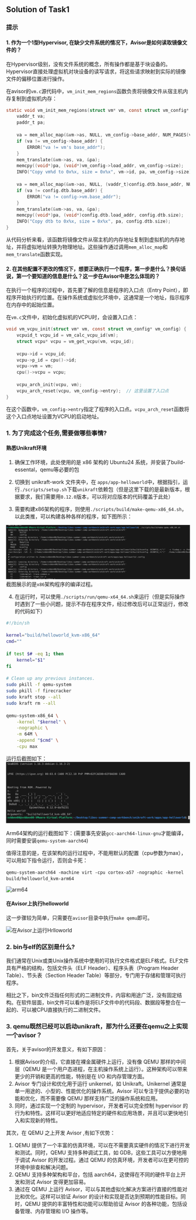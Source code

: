 ## Solution of Task1

### 提示
#### 1. 作为一个1型Hypervisor, 在缺少文件系统的情况下，Avisor是如何读取镜像文件的？

在Hypervisor级别，没有文件系统的概念，所有操作都是基于块设备的。
Hypervisor直接处理虚拟机对块设备的读写请求，将这些请求映射到实际的镜像文件的偏移位置进行操作。

在avisor的`vm.c`源代码中，`vm_init_mem_regions`函数负责将镜像文件从宿主机内存复制到虚拟机内存：

```c
static void vm_init_mem_regions(struct vm* vm, const struct vm_config* vm_config) {
    vaddr_t va;
    paddr_t pa;

    va = mem_alloc_map(&vm->as, NULL, vm_config->base_addr, NUM_PAGES(vm_config->size + vm_config->dmem_size), PTE_VM_FLAGS);
    if (va != vm_config->base_addr) {
        ERROR("va != vm's base_addr");
    }
    mem_translate(&vm->as, va, &pa);
    memcpy((void*)pa, (void*)vm_config->load_addr, vm_config->size);
    INFO("Copy vm%d to 0x%x, size = 0x%x", vm->id, pa, vm_config->size);

    va = mem_alloc_map(&vm->as, NULL, (vaddr_t)config.dtb.base_addr, NUM_PAGES(config.dtb.size), PTE_VM_FLAGS);
    if (va != config.dtb.base_addr) {
        ERROR("va != config->vm.base_addr");
    }
    mem_translate(&vm->as, va, &pa);
    memcpy((void*)pa, (void*)config.dtb.load_addr, config.dtb.size);
    INFO("Copy dtb to 0x%x, size = 0x%x", pa, config.dtb.size);
}
```

从代码分析来看，该函数将镜像文件从宿主机的内存地址复制到虚拟机的内存地址，并将虚拟地址转换为物理地址。这些操作通过调用`mem_alloc_map`和`mem_translate`函数实现。


#### 2. 在其他配置不更改的情况下，想要正确执行一个程序，第一步是什么？换句话说，第一个要知道的信息是什么？这一步在Avisor中是怎么体现的？

在执行一个程序的过程中，首先要了解的信息是程序的入口点（Entry Point），即程序开始执行的位置。在操作系统或虚拟化环境中，这通常是一个地址，指示程序在内存中的起始位置。

在`vm.c`文件中，初始化虚拟机的VCPU时，会设置入口点：

```c
void vm_vcpu_init(struct vm* vm, const struct vm_config* vm_config) {
    vcpuid_t vcpu_id = vm_calc_vcpu_id(vm);
    struct vcpu* vcpu = vm_get_vcpu(vm, vcpu_id);

    vcpu->id = vcpu_id;
    vcpu->p_id = cpu()->id;
    vcpu->vm = vm;
    cpu()->vcpu = vcpu;

    vcpu_arch_init(vcpu, vm);
    vcpu_arch_reset(vcpu, vm_config->entry);  // 这里设置了入口点
}
```

在这个函数中，`vm_config->entry`指定了程序的入口点。`vcpu_arch_reset`函数将这个入口点地址设置为VCPU的启动地址。


### 1. 为了完成这个任务,需要做哪些事情?

#### 熟悉Unikraft环境

1. 确保工作环境，此处使用的是 x86 架构的 Ubuntu24 系统，并安装了build-essental，qemu等必要的包

2. 切换到 unikraft-work 文件夹中，在 `apps/app-helloworld`中，根据指引，运行`./scripts/setup.sh`下载`unikraft`依赖包（但是这里下载的是最新版本，根据要求，我们需要用`0.12.0`版本，可以将对应版本的代码覆盖于此处）

3. 需要构建x86架构的程序，则使用`./scripts/build/make-qemu-x86_64.sh`，以此类推，可以构建各种各样的程序，如下图所示：

![构建镜像](img1.png)
截图展示的是`x86`架构程序的编译过程。

4. 在运行时，可以使用`./scripts/run/qemu-x64_64.sh`来运行（但是实际操作时遇到了一些小问题，提示不存在程序文件，经过修改后可以正常运行，修改的代码如下）

```bash
#!/bin/sh

kernel="build/helloworld_kvm-x86_64"
cmd=""

if test $# -eq 1; then
    kernel="$1"
fi

# Clean up any previous instances.
sudo pkill -f qemu-system
sudo pkill -f firecracker
sudo kraft stop --all
sudo kraft rm --all

qemu-system-x86_64 \
    -kernel "$kernel" \
    -nographic \
    -m 64M \
    -append "$cmd" \
    -cpu max
```

运行后截图如下：
![运行截图](img2.png)

Arm64架构的运行截图如下：(需要事先安装`gcc-aarch64-linux-gnu`才能编译，同时需要安装`qemu-system-aarch64`)

值得注意的是，在该架构的运行过程中，不能用默认的配置（cpu参数为max），可以用如下指令运行，否则会卡死：

```qemu-system-aarch64 -machine virt -cpu cortex-a57 -nographic -kernel build/helloworld_kvm-arm64```

![arm64](img3.png)

#### 在Avisor上执行helloworld
这一步骤较为简单，只需要在`avisor`目录中执行`make qemu`即可。

![在Avisor上运行Hrlloworld](img4.png)

### 2. bin与elf的区别是什么?

我们通常在Unix或类Unix操作系统中使用的可执行文件格式是ELF格式。ELF文件具有严格的结构，包括文件头（ELF Header）、程序头表（Program Header Table）、节头表（Section Header Table）等部分，专门用于存储和管理可执行程序。

相比之下，bin文件泛指任何形式的二进制文件，内容和用途广泛，没有固定结构。在软件层面，bin文件可以看作是将ELF文件中的代码段、数据段等整合在一起的、可以被CPU直接执行的二进制文件。


### 3. qemu既然已经可以启动unikraft，那为什么还要在qemu之上实现一个avisor？

首先，关于avisor的开发意义，有如下原因：

1. 根据Avisor的介绍，它直接在裸金属硬件上运行，没有像 QEMU 那样的中间层（QEMU 是一个用户态进程，在主机操作系统上运行）。这种架构可以带来更少的开销和更高的性能，特别是在 I/O 和内存管理方面。
2. Avisor 专门设计和优化用于运行 unikernel，如 Unikraft。Unikernel 通常是单一用途的、小型的、性能优化的操作系统。Avisor 可以专注于提供必要的功能和优化，而不需要像 QEMU 那样支持广泛的操作系统和应用。
3. 同时，通过实现一个定制的 hypervisor，开发者可以完全控制 hypervisor 的行为和特性。这样可以更好地适应特定的硬件和应用场景，并且可以更快地引入和实现新的特性。

其次，在 QEMU 之上开发 Avisor ,有如下优势：
1. QEMU 提供了一个丰富的仿真环境，可以在不需要真实硬件的情况下进行开发和测试。同时，QEMU 支持多种调试工具，如 GDB，这些工具可以方便地用于调试 Avisor 的开发过程。通过 QEMU 的仿真环境，开发者可以在更可控的环境中排查和解决问题。
2. QEMU 支持多种架构和平台，包括 aarch64，这使得在不同的硬件平台上开发和测试 Avisor 变得更加容易。
3. 通过在 QEMU 上运行 Avisor，可以与其他虚拟化解决方案进行直接的性能对比和优化。这样可以验证 Avisor 的设计和实现是否达到预期的性能目标。同时，QEMU 提供的丰富特性和功能可以帮助验证 Avisor 的各种功能，包括设备管理、内存管理和 I/O 操作等。
